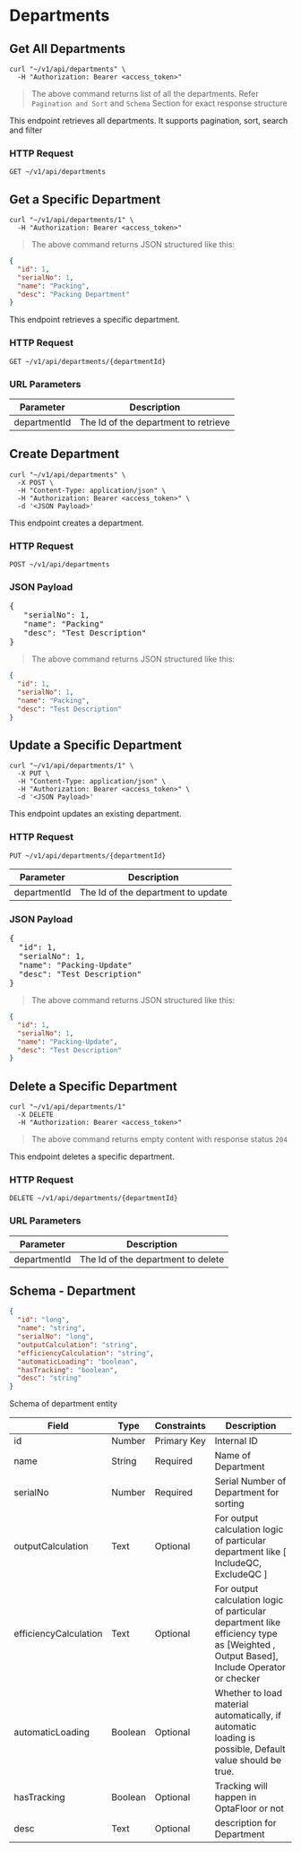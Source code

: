 # Departments

## Get All Departments

```shell
curl "~/v1/api/departments" \
  -H "Authorization: Bearer <access_token>"
```

> The above command returns list of all the departments. Refer `Pagination and Sort` and `Schema` Section for exact
> response structure

This endpoint retrieves all departments. It supports pagination, sort, search and filter

### HTTP Request

`GET ~/v1/api/departments`

## Get a Specific Department

```shell
curl "~/v1/api/departments/1" \
  -H "Authorization: Bearer <access_token>"
```

> The above command returns JSON structured like this:

```json
{
  "id": 1,
  "serialNo": 1,
  "name": "Packing",
  "desc": "Packing Department"
}
```

This endpoint retrieves a specific department.

### HTTP Request

`GET ~/v1/api/departments/{departmentId}`

### URL Parameters

| Parameter    | Description                          |
|--------------|--------------------------------------|
| departmentId | The Id of the department to retrieve |

## Create Department

```shell
curl "~/v1/api/departments" \
  -X POST \
  -H "Content-Type: application/json" \
  -H "Authorization: Bearer <access_token>" \
  -d '<JSON Payload>'
```

This endpoint creates a department.

### HTTP Request

`POST ~/v1/api/departments`

### JSON Payload

<pre class="center-column">
{
   "serialNo": 1,
   "name": "Packing"
   "desc": "Test Description"
}
</pre>

> The above command returns JSON structured like this:

```json
{
  "id": 1,
  "serialNo": 1,
  "name": "Packing",
  "desc": "Test Description"
}
```


## Update a Specific Department

```shell
curl "~/v1/api/departments/1" \
  -X PUT \
  -H "Content-Type: application/json" \
  -H "Authorization: Bearer <access_token>" \
  -d '<JSON Payload>'
```

This endpoint updates an existing department.

### HTTP Request

`PUT ~/v1/api/departments/{departmentId}`

| Parameter    | Description                        |
|--------------|------------------------------------|
| departmentId | The Id of the department to update |

### JSON Payload

<pre class="center-column">
{
  "id": 1,
  "serialNo": 1,
  "name": "Packing-Update"
  "desc": "Test Description"
}
</pre>

> The above command returns JSON structured like this:

```json
{
  "id": 1,
  "serialNo": 1,
  "name": "Packing-Update",
  "desc": "Test Description"
}
```

## Delete a Specific Department

```shell
curl "~/v1/api/departments/1"
  -X DELETE
  -H "Authorization: Bearer <access_token>"
```

> The above command returns empty content with response status `204`

This endpoint deletes a specific department.

### HTTP Request

`DELETE ~/v1/api/departments/{departmentId}`

### URL Parameters

| Parameter    | Description                        |
|--------------|------------------------------------|
| departmentId | The Id of the department to delete |

## Schema - Department

```json
{
  "id": "long",
  "name": "string",
  "serialNo": "long",
  "outputCalculation": "string",
  "efficiencyCalculation": "string",
  "automaticLoading": "boolean",
  "hasTracking": "boolean",
  "desc": "string"
}
```

Schema of department entity

| Field                 | Type    | Constraints | Description                                                                                                                          |
|-----------------------|---------|-------------|--------------------------------------------------------------------------------------------------------------------------------------|
| id                    | Number  | Primary Key | Internal ID                                                                                                                          |
| name                  | String  | Required    | Name of Department                                                                                                                   |
| serialNo              | Number  | Required    | Serial Number of Department for sorting                                                                                              |
| outputCalculation     | Text    | Optional    | For output calculation logic of particular department like [ IncludeQC, ExcludeQC ]                                                  |
| efficiencyCalculation | Text    | Optional    | For output calculation logic of particular department like efficiency type as [Weighted , Output Based], Include Operator or checker |
| automaticLoading      | Boolean | Optional    | Whether to load material automatically, if automatic loading is possible, Default value should be true.                              |
| hasTracking           | Boolean | Optional    | Tracking will happen in OptaFloor or not                                                                                             |
| desc                  | Text    | Optional    | description for Department                                                                                                           |
